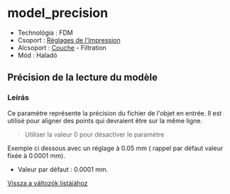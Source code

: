 # model\_precision

* Technológia : FDM
* Csoport : [Réglages de l'Impression](../print_settings/print_settings.md)
* Alcsoport : [Couche](../print_settings/print_settings.md#couche) - Filtration
* Mód : Haladó

## Précision de la lecture du modèle

### Leírás

Ce paramètre représente la précision du fichier de l'objet en entrée. Il est utilisé pour aligner des points qui devraient être sur la même ligne.

> Utiliser la valeur 0 pour désactiver le paramètre

Exemple ci dessous avec un réglage à 0.05 mm \( rappel par défaut valeur fixée à 0.0001 mm\).

* Valeur par défaut : 0.0001 mm.

[Vissza a változók listájához](variable_list.md)

